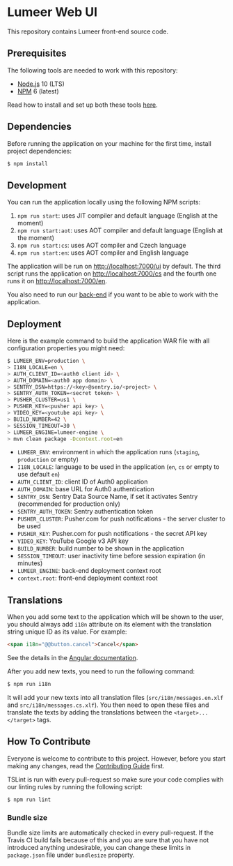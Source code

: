 # Lumeer Web UI

This repository contains Lumeer front-end source code.

## Prerequisites

The following tools are needed to work with this repository:

- [Node.js](https://nodejs.org/en/) 10 (LTS)
- [NPM](https://www.npmjs.com/) 6 (latest)

Read how to install and set up both these tools [here](https://docs.npmjs.com/getting-started/installing-node#install-npm--manage-npm-versions).

## Dependencies

Before running the application on your machine for the first time, install project dependencies:

```bash
$ npm install
```

## Development

You can run the application locally using the following NPM scripts:

1. `npm run start`: uses JIT compiler and default language (English at the moment)
1. `npm run start:aot`: uses AOT compiler and default language (English at the moment)
1. `npm run start:cs`: uses AOT compiler and Czech language
1. `npm run start:en`: uses AOT compiler and English language

The application will be run on [http://localhost:7000/ui](http://localhost:7000/ui) by default.
The third script runs the application on [http://localhost:7000/cs](http://localhost:7000/cs) and the fourth one runs it on [http://localhost:7000/en](http://localhost:7000/en).

You also need to run our [back-end](https://github.com/Lumeer/engine) if you want to be able to work with the application.

## Deployment

Here is the example command to build the application WAR file with all configuration properties you might need:

```bash
$ LUMEER_ENV=production \
> I18N_LOCALE=en \
> AUTH_CLIENT_ID=<auth0 client id> \
> AUTH_DOMAIN=<auth0 app domain> \
> SENTRY_DSN=https://<key>@sentry.io/<project> \
> SENTRY_AUTH_TOKEN=<secret token> \
> PUSHER_CLUSTER=us1 \
> PUSHER_KEY=<pusher api key> \
> VIDEO_KEY=<youtube api key> \
> BUILD_NUMBER=42 \
> SESSION_TIMEOUT=30 \
> LUMEER_ENGINE=lumeer-engine \
> mvn clean package -Dcontext.root=en
```

- `LUMEER_ENV`: environment in which the application runs (`staging`, `production` or empty)
- `I18N_LOCALE`: language to be used in the application (`en`, `cs` or empty to use default `en`)
- `AUTH_CLIENT_ID`: client ID of Auth0 application
- `AUTH_DOMAIN`: base URL for Auth0 authentication
- `SENTRY_DSN`: Sentry Data Source Name, if set it activates Sentry (recommended for production only)
- `SENTRY_AUTH_TOKEN`: Sentry authentication token
- `PUSHER_CLUSTER`: Pusher.com for push notifications - the server cluster to be used
- `PUSHER_KEY`: Pusher.com for push notifications - the secret API key
- `VIDEO_KEY`: YouTube Google v3 API key
- `BUILD_NUMBER`: build number to be shown in the application
- `SESSION_TIMEOUT`: user inactivity time before session expiration (in minutes)
- `LUMEER_ENGINE`: back-end deployment context root
- `context.root`: front-end deployment context root

## Translations

When you add some text to the application which will be shown to the user, you should always add `i18n` attribute on its element with the translation string unique ID as its value. For example:

```html
<span i18n="@@button.cancel">Cancel</span>
```

See the details in the [Angular documentation](https://angular.io/guide/i18n).

After you add new texts, you need to run the following command:

```bash
$ npm run i18n
```

It will add your new texts into all translation files (`src/i18n/messages.en.xlf` and `src/i18n/messages.cs.xlf`). You then need to open these files and translate the texts by adding the translations between the `<target>...</target>` tags.

## How To Contribute

Everyone is welcome to contribute to this project.
However, before you start making any changes, read the [Contributing Guide](https://github.com/Lumeer/web-ui/blob/devel/CONTRIBUTING.md) first.

TSLint is run with every pull-request so make sure your code complies with our linting rules by running the following script:

```bash
$ npm run lint
```

### Bundle size

Bundle size limits are automatically checked in every pull-request.
If the Travis CI build fails because of this and you are sure that you have not introduced anything undesirable, you can change these limits in `package.json` file under `bundlesize` property.

